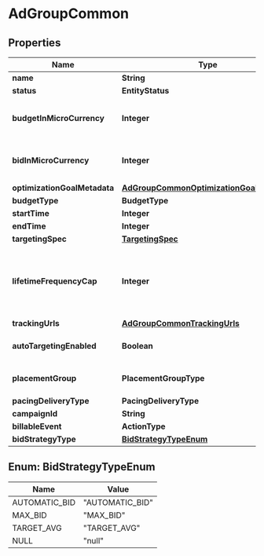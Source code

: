 

# AdGroupCommon


## Properties

| Name | Type | Description | Notes |
|------------ | ------------- | ------------- | -------------|
|**name** | **String** | Ad group name. |  [optional] |
|**status** | **EntityStatus** | Ad group/entity status. |  [optional] |
|**budgetInMicroCurrency** | **Integer** | Budget in micro currency. This field is **REQUIRED** for non-CBO (campaign budget optimization) campaigns.  A CBO campaign automatically generates ad group budgets from its campaign budget to maximize campaign outcome. A CBO campaign is limited to 70 or less ad groups. |  [optional] |
|**bidInMicroCurrency** | **Integer** | Bid price in micro currency. This field is **REQUIRED** for the following campaign objective_type/billable_event combinations: AWARENESS/IMPRESSION, CONSIDERATION/CLICKTHROUGH, CATALOG_SALES/CLICKTHROUGH, VIDEO_VIEW/VIDEO_V_50_MRC. |  [optional] |
|**optimizationGoalMetadata** | [**AdGroupCommonOptimizationGoalMetadata**](AdGroupCommonOptimizationGoalMetadata.md) |  |  [optional] |
|**budgetType** | **BudgetType** |  |  [optional] |
|**startTime** | **Integer** | Ad group start time. Unix timestamp in seconds. Defaults to current time. |  [optional] |
|**endTime** | **Integer** | Ad group end time. Unix timestamp in seconds. |  [optional] |
|**targetingSpec** | [**TargetingSpec**](TargetingSpec.md) |  |  [optional] |
|**lifetimeFrequencyCap** | **Integer** | Set a limit to the number of times a promoted pin from this campaign can be impressed by a pinner within the past rolling 30 days. Only available for CPM (cost per mille (1000 impressions))  ad groups. A CPM ad group has an IMPRESSION &lt;a href&#x3D;\&quot;https://developers.pinterest.com/docs/redoc/#section/Billable-event\&quot;&gt;billable_event&lt;/a&gt; value. This field **REQUIRES** the &#x60;end_time&#x60; field. |  [optional] |
|**trackingUrls** | [**AdGroupCommonTrackingUrls**](AdGroupCommonTrackingUrls.md) |  |  [optional] |
|**autoTargetingEnabled** | **Boolean** | Enable auto-targeting for ad group. Also known as &lt;a href&#x3D;\&quot;https://help.pinterest.com/en/business/article/expanded-targeting\&quot; target&#x3D;\&quot;_blank\&quot;&gt;\&quot;expanded targeting\&quot;&lt;/a&gt;. |  [optional] |
|**placementGroup** | **PlacementGroupType** | &lt;a href&#x3D;\&quot;https://developers.pinterest.com/docs/redoc/#section/Placement-group\&quot;&gt;Placement group&lt;/a&gt;. |  [optional] |
|**pacingDeliveryType** | **PacingDeliveryType** |  |  [optional] |
|**campaignId** | **String** | Campaign ID of the ad group. |  [optional] |
|**billableEvent** | **ActionType** |  |  [optional] |
|**bidStrategyType** | [**BidStrategyTypeEnum**](#BidStrategyTypeEnum) | Bid strategy type |  [optional] |



## Enum: BidStrategyTypeEnum

| Name | Value |
|---- | -----|
| AUTOMATIC_BID | &quot;AUTOMATIC_BID&quot; |
| MAX_BID | &quot;MAX_BID&quot; |
| TARGET_AVG | &quot;TARGET_AVG&quot; |
| NULL | &quot;null&quot; |



